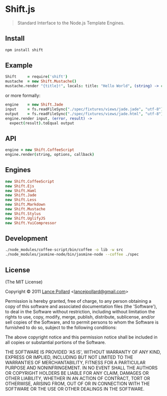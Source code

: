 # Shift.js

> Standard Interface to the Node.js Template Engines.

## Install

``` bash
npm install shift
```

## Example

``` coffeescript
Shift     = require('shift')
mustache  = new Shift.Mustache()
mustache.render "{title}!", locals: title: "Hello World", (string) -> console.log(string) #=> "Hello World!"
```

or more formally:

``` coffeescript
engine    = new Shift.Jade
input     = fs.readFileSync("./spec/fixtures/views/jade.jade", "utf-8")
output    = fs.readFileSync("./spec/fixtures/views/jade.html", "utf-8")
engine.render input, (error, result) ->
  expect(result).toEqual output
```

## API

``` coffeescript
engine = new Shift.CoffeeScript
engine.render(string, options, callback)
```

## Engines

``` coffeescript
new Shift.CoffeeScript
new Shift.Ejs
new Shift.Haml
new Shift.Jade
new Shift.Less
new Shift.Markdown
new Shift.Mustache
new Shift.Stylus
new Shift.UglifyJS
new Shift.YuiCompressor
```

## Development

``` bash
./node_modules/coffee-script/bin/coffee -o lib -w src
./node_modules/jasmine-node/bin/jasmine-node --coffee ./spec
```

## License

(The MIT License)

Copyright &copy; 2011 [Lance Pollard](http://twitter.com/viatropos) &lt;lancejpollard@gmail.com&gt;

Permission is hereby granted, free of charge, to any person obtaining a copy of this software and associated documentation files (the 'Software'), to deal in the Software without restriction, including without limitation the rights to use, copy, modify, merge, publish, distribute, sublicense, and/or sell copies of the Software, and to permit persons to whom the Software is furnished to do so, subject to the following conditions:

The above copyright notice and this permission notice shall be included in all copies or substantial portions of the Software.

THE SOFTWARE IS PROVIDED 'AS IS', WITHOUT WARRANTY OF ANY KIND, EXPRESS OR IMPLIED, INCLUDING BUT NOT LIMITED TO THE WARRANTIES OF MERCHANTABILITY, FITNESS FOR A PARTICULAR PURPOSE AND NONINFRINGEMENT. IN NO EVENT SHALL THE AUTHORS OR COPYRIGHT HOLDERS BE LIABLE FOR ANY CLAIM, DAMAGES OR OTHER LIABILITY, WHETHER IN AN ACTION OF CONTRACT, TORT OR OTHERWISE, ARISING FROM, OUT OF OR IN CONNECTION WITH THE SOFTWARE OR THE USE OR OTHER DEALINGS IN THE SOFTWARE.
